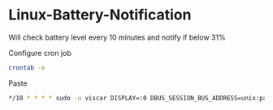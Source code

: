 # Linux-Battery-Notification

Will check battery level every 10 minutes and notify if below 31%

Configure cron job 
```bash
crontab -e
```
Paste
```bash
*/10 * * * * sudo -u viscar DISPLAY=:0 DBUS_SESSION_BUS_ADDRESS=unix:path=/run/user/1000/bus /home/viscar/.battery-notification/battery-notification.sh
```
